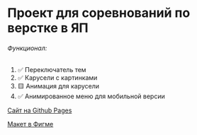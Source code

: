 # Проект для соревнований по верстке в ЯП

<!-- Команда: **Ad Astra Per Practicum** -->
<!-- Описать функциональность подробнее -->

###### Функционал:

1. ✅ Переключатель тем
1. ✅ Карусели с картинками
1. 🟨 Анимация для карусели
1. ✅ Анимированное меню для мобильной версии

[Сайт на Github Pages](https://spacelessvoid.github.io/comp-project-aapp/)

[Макет в Фигме](https://www.figma.com/file/G3UWFlQmNtNs67751YiDH2/Month-of-Landings_external-link?node-id=2%3A556&t=L3uiaTKuFooR8vCg-0)
